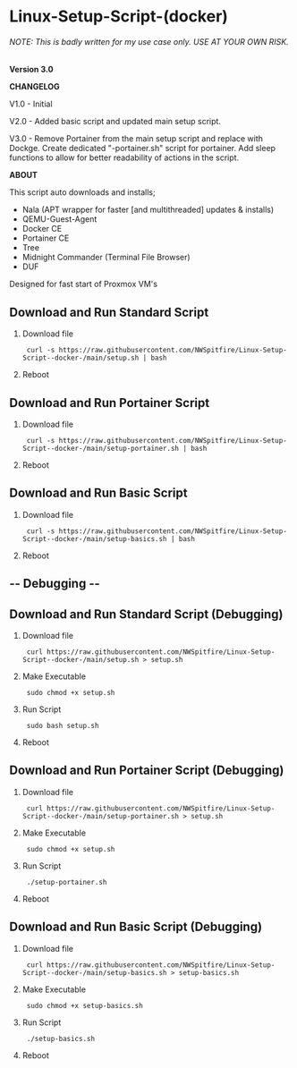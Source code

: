 # Linux-Setup-Script-(docker)
 
###### NOTE: This is badly written for my use case only. USE AT YOUR OWN RISK.

**Version 3.0**

**CHANGELOG**

V1.0 - Initial 

V2.0 - Added basic script and updated main setup script.

V3.0 - Remove Portainer from the main setup script and replace with Dockge. Create dedicated "-portainer.sh" script for portainer. Add sleep functions to allow for better readability of actions in the script.

**ABOUT**

This script auto downloads and installs;

 - Nala (APT wrapper for faster [and multithreaded] updates & installs)
 - QEMU-Guest-Agent
 - Docker CE
 - Portainer CE
 - Tree
 - Midnight Commander (Terminal File Browser)
 - DUF

Designed for fast start of Proxmox VM's

## Download and Run Standard Script

1. Download file

        curl -s https://raw.githubusercontent.com/NWSpitfire/Linux-Setup-Script--docker-/main/setup.sh | bash

2. Reboot

## Download and Run Portainer Script

1. Download file

        curl -s https://raw.githubusercontent.com/NWSpitfire/Linux-Setup-Script--docker-/main/setup-portainer.sh | bash

2. Reboot

## Download and Run Basic Script

1. Download file

        curl -s https://raw.githubusercontent.com/NWSpitfire/Linux-Setup-Script--docker-/main/setup-basics.sh | bash

2. Reboot


## -- Debugging --

## Download and Run Standard Script (Debugging)

1. Download file

        curl https://raw.githubusercontent.com/NWSpitfire/Linux-Setup-Script--docker-/main/setup.sh > setup.sh

2. Make Executable

        sudo chmod +x setup.sh

3. Run Script

        sudo bash setup.sh

4. Reboot

## Download and Run Portainer Script (Debugging)

1. Download file

        curl https://raw.githubusercontent.com/NWSpitfire/Linux-Setup-Script--docker-/main/setup-portainer.sh > setup.sh

2. Make Executable

        sudo chmod +x setup.sh

3. Run Script

        ./setup-portainer.sh

4. Reboot


## Download and Run Basic Script (Debugging)

1. Download file

        curl https://raw.githubusercontent.com/NWSpitfire/Linux-Setup-Script--docker-/main/setup-basics.sh > setup-basics.sh

2. Make Executable

        sudo chmod +x setup-basics.sh

3. Run Script

        ./setup-basics.sh

4. Reboot
